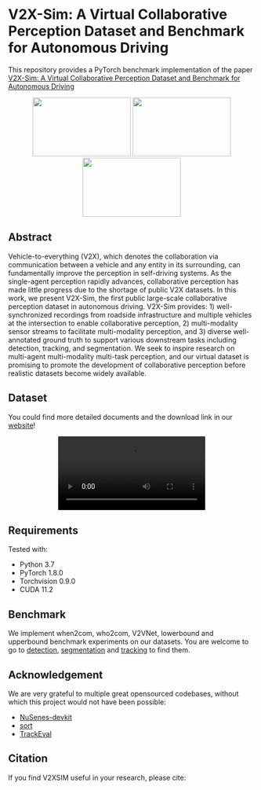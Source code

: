 # V2X-Sim: A Virtual Collaborative Perception Dataset and Benchmark for Autonomous Driving

This repository provides a PyTorch benchmark implementation of the paper [V2X-Sim: A Virtual Collaborative Perception Dataset and Benchmark for Autonomous Driving](https://openreview.net/forum?id=15UnJrBjh_L)

<div align="center">
    <img src="https://ai4ce.github.io/V2X-Sim/img/multi-agent/overview.PNG" width="200" height="120"> 
    <img src="https://ai4ce.github.io/V2X-Sim/img/multi-agent/cars-1.PNG" width="200" height="120"> 
    <img src="https://ai4ce.github.io/V2X-Sim/img/multi-agent/infra-1.PNG" width="200" height="120">
</div>

## Abstract

Vehicle-to-everything (V2X), which denotes the collaboration via communication between a vehicle and any entity in its surrounding, can fundamentally improve the perception in self-driving systems. As the single-agent perception rapidly advances, collaborative perception has made little progress due to the shortage of public V2X datasets. In this work, we present V2X-Sim, the first public large-scale collaborative perception dataset in autonomous driving. V2X-Sim provides: 1) well-synchronized recordings from roadside infrastructure and multiple vehicles at the intersection to enable collaborative perception, 2) multi-modality sensor streams to facilitate multi-modality perception, and 3) diverse well-annotated ground truth to support various downstream tasks including detection, tracking, and segmentation. We seek to inspire research on multi-agent multi-modality multi-task perception, and our virtual dataset is promising to promote the development of collaborative perception before realistic datasets become widely available.



## Dataset

You could find more detailed documents and the download link in our [website](https://ai4ce.github.io/V2X-Sim/index.html)!

<div align="center">
    <video>
        <source src="https://ai4ce.github.io/V2X-Sim/img/Media1.mp4" type="video/mp4">
    </video>
</div>



## Requirements

Tested with:

- Python 3.7
- PyTorch 1.8.0
- Torchvision 0.9.0
- CUDA 11.2



## Benchmark

We implement when2com, who2com, V2VNet, lowerbound and upperbound benchmark experiments on our datasets. You are welcome to go to [detection](./det), [segmentation](./seg) and [tracking](track) to find them.



## Acknowledgement

We are very grateful to multiple great opensourced codebases, without which this project would not have been possible:

- [NuSenes-devkit](https://github.com/nutonomy/nuscenes-devkit)
- [sort](https://github.com/abewley/sort)
- [TrackEval](https://github.com/JonathonLuiten/TrackEval)



## Citation

If you find V2XSIM useful in your research, please cite:

```tex

```

